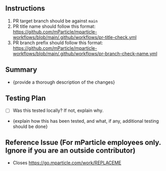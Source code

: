 ## Instructions
1. PR target branch should be against `main`
2. PR title name should follow this format: https://github.com/mParticle/mparticle-workflows/blob/main/.github/workflows/pr-title-check.yml
3. PR branch prefix should follow this format: https://github.com/mParticle/mparticle-workflows/blob/main/.github/workflows/pr-branch-check-name.yml

## Summary
- {provide a thorough description of the changes}

## Testing Plan
- [ ] Was this tested locally? If not, explain why.
- {explain how this has been tested, and what, if any, additional testing should be done}

## Reference Issue (For mParticle employees only.  Ignore if you are an outside contributor)
- Closes https://go.mparticle.com/work/REPLACEME
